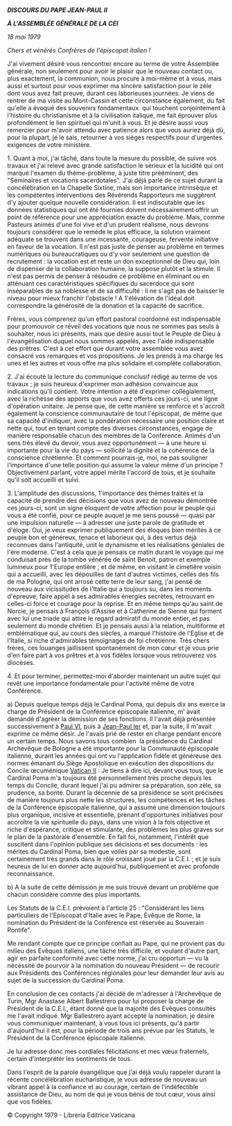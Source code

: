 ***DISCOURS DU PAPE JEAN-PAUL II***

***À L'ASSEMBLÉE GÉNÉRALE DE LA CEI***

*18 mai 1979*

*Chers et vénérés Confrères de l'épiscopat italien !*

J'ai vivement désiré vous rencontrer encore au terme de votre Assemblée générale, non seulement pour avoir le plaisir que le nouveau contact ou, plus exactement, la communion, nous procure à moi-même et à vous, mais aussi et surtout pour vous exprimer ma sincère satisfaction pour le zèle dont vous avez fait preuve, durant ces laborieuses journées. Je viens de rentrer de ma visite au Mont-Cassin et cette circonstance également, du fait qu'elle a évoqué des souvenirs fondamentaux  qui touchent conjointement à l'histoire du christianisme et à la civilisation italique, me fait éprouver plus profondément le lien spirituel qui m'unit à vous. Et je désire aussi vous remercier pour m'avoir attendu avec patience alors que vous auriez déjà dû, pour la plupart, je le sais, retourner à vos sièges respectifs pour d'urgentes exigences de votre ministère.

1. Quant à moi, j'ai tâché, dans toute la mesure du possible, de suivre vos travaux et j'ai relevé avec grande satisfaction le sérieux et la lucidité qui ont marqué l'examen du thème-problème, à juste titre prééminent, des "Séminaires et vocations sacerdotales". J'ai déjà parlé de ce sujet durant la concélébration en la Chapelle Sixtine, mais son importance intrinsèque et les compétentes interventions des Révérends Rapporteurs me suggèrent d'y ajouter quelque nouvelle considération. Il est indiscutable que les données statistiques qui ont été fournies doivent nécessairement offrir un point de référence pour une appréciation exacte du problème. Mais, comme Pasteurs animés d'une foi vive et d'un prudent réalisme, nous devrons toujours considérer que le remède le plus efficace, la solution vraiment adéquate se trouvent dans une incessante, courageuse, fervente initiative en faveur de la vocation. Il n'est pas juste de penser au problème en termes numériques ou bureaucratiques ou d'y voir seulement une question de recrutement : la vocation est et reste un don exceptionnel de Dieu qui, loin de dispenser de la collaboration humaine, la suppose plutôt et la stimule. Il n'est pas permis de penser à résoudre ce problème en éliminant ou en atténuant ces caractéristiques spécifiques du sacerdoce qui sont inséparables de sa noblesse et de sa difficulté : il ne s'agit pas de baisser le niveau pour mieux franchir l'obstacle ! A 1'élévation de l'idéal doit correspondre la générosité de la donation et la capacité de sacrifice.

Frères, vous comprenez qu'un effort pastoral coordonné est indispensable pour promouvoir ce réveil des vocations que nous ne sommes pas seuls à souhaiter, nous ici présents, mais que désire aussi tout le Peuple de Dieu à l'évangélisation duquel nous sommes appelés, avec l'aide indispensable des prêtres. C'est à cet effort que durant votre assemblée vous avez consacré vos remarques et vos propositions. Je les prends à ma charge les unes et les autres et vous offre ma plus solidaire et complète collaboration.

2. J'ai écouté la lecture du communiqué conclusif rédigé au terme de vos travaux ; je suis heureux d'exprimer mon adhésion convaincue aux indications qu'il contient. Votre intention a été d'exprimer collégialement, avec la richesse des apports que vous avez offerts ces jours-ci, une ligne d'opération unitaire. Je pense que, de cette manière se renforce et s'accroît également la conscience communautaire de tout l'épiscopat, de même que sa capacité d'indiquer, avec la pondération nécessaire une position claire et nette qui, tout en tenant compte des diverses circonstances, engage de manière responsable chacun des membres de la Conférence. Animés d'un sens très élevé du devoir, vous avez opportunément — à une heure si importante pour la vie du pays — sollicité la dignité et la cohérence de la conscience chrétienne. Et comment pourrais-je, moi, ne pas souligner l'importance d'une telle position qui assume la valeur même d'un principe ? Objectivement parlant, votre appel mérite l'accord de tous, et je souhaite qu'il soit accueilli et suivi.

3. L'amplitude des discussions, 1'importance des thèmes traités et la capacité de prendre des décisions que vous avez de nouveau démontrée ces jours-ci, sont un signe éloquent de votre affection pour le peuple qui vous a été confié, pour ce peuple auquel je me sens poussé — quasi par une impulsion naturelle — à adresser une juste parole de gratitude et d'éloge. Oui, je veux exprimer publiquement des éloques bien mérités à ce peuple bon et généreux, tenace et laborieux qui, à des vertus déjà reconnues dans l'antiquité, unit le dynamisme et les réalisations géniales de l'ère moderne. C'est à cela que je pensais ce matin durant le voyage qui me conduisait près de la tombe vénérée de saint Benoit, patron et exemple lumineux pour 1'Europe entière ; et de même, en visitant le cimetière voisin qui a accueilli, avec les dépouilles de tant d'autres victimes, celles des fils de ma Pologne, qui ont arrosé cette terre de leur sang, j'ai pensé de nouveau aux vicissitudes de l'Italie qui a toujours su, dans les moments d'épreuve, faire appel à ses admirables énergies secrètes, retrouvant en celles-ci force et courage pour la reprise. Et en même temps qu'au saint de Norcie, je pensais à François d'Assise et à Catherine de Sienne qui forment avec lui une triade qui attire le regard admiratif du monde entier, et pas seulement du monde chrétien. Et je pensais aussi à la relation, multiforme et emblématique qui, au cours des siècles, a marqué l'histoire de l'Eglise et de l'Italie, si riche d'admirables témoignages de foi chrétienne. Très chers frères, ces louanges jaillissent spontanément de mon cœur et je vous prie d'en faire part à vos prêtres et à vos fidèles lorsque vous retrouverez vos diocèses.

4. Et pour terminer, permettez-moi d'aborder maintenant un autre sujet qui revêt une importance fondamentale pour l'activité même de votre Conférence.

a) Depuis quelque temps déjà le Cardinal Poma, qui depuis dix ans exerce la charge de Président de la Conférence épiscopale italienne, m' avait demandé d'agréer la démission de ses fonctions. Il l'avait déjà présentée successivement à [Paul VI](http://www.vatican.va/holy_father/paul_vi/index_fr.htm), puis à [Jean-Paul Ier](http://www.vatican.va/holy_father/john_paul_i/index_fr.htm) et, par la suite, il m'avait exprime ce même désir. Je l'avais prié de rester en charge pendant encore un certain temps. Nous savons tous combien  la présidence du Cardinal Archevêque de Bologne a été importante pour la Communauté épiscopale italienne, durant les années qui ont vu l'application fidèle et généreuse des normes émanant du Siège Apostolique en exécution des dispositions du Concile œcuménique [Vatican II](http://www.vatican.va/archive/hist_councils/ii_vatican_council/index_fr.htm) : Je tiens à dire ici, devant vous tous, que le Cardinal Poma m'a toujours été personnellement très proche depuis les temps du Concile, durant lequel j'ai pu admirer sa préparation, son zèle, sa prudence, sa bonté. Durant la décennie de sa présidence se sont précisées de manière toujours plus nette les structures, les compétences et les tâches de la Conférence épiscopale italienne, qui a assumé une dimension toujours plus organique, incisive et essentielle, prenant d'opportunes initiatives pour accroître la vie spirituelle du pays, dans une vision à la fois objective et riche d'espérance, critique et stimulante, des problèmes les plus graves sur le plan de la pastorale d'ensemble. En fait foi, notamment, l'intérêt que suscitent dans l'opinion publique ses décisions et ses documents : les mérites du Cardinal Poma, bien que voilés par sa modestie, sont certainement très grands dans le rôle croissant joué par la C.E.I. ; et je suis heureux de lui en donner acte aujourd'hui, publiquement et avec profonde reconnaissance.

b) A la suite de cette démission je me suis trouvé devant un problème que chacun considère comme des plus importants.

Les Statuts de la C.E.I. prévoient à l'article 25 : "Considérant les liens particuliers de l'Episcopat d'Italie avec le Pape, Evêque de Rome, la nomination du Président de la Conférence est réservée au Souverain Pontife".

Me rendant compte que ce principe confiait au Pape, qui ne provient pas du milieu des Evêques italiens, une tâche très difficile, et voulant d'autre part, agir en parfaite conformité avec cette norme, j'ai cru opportun — vu la nécessité de pourvoir à la nomination du nouveau Président — de recourir aux Présidents des Conférences régionales pour leur demander leur avis au sujet de la succession du Cardinal Poma.

En conclusion de ces contacts j'ai décidé de m'adresser à l'Archevêque de Turin, Mgr Anastase Albert Ballestrero pour lui proposer la charge de Président de la C.E.I., étant donné que la majorité des Evêques consultés me l'avait indiqué. Mgr Ballestrero ayant accepté la nomination, je désire vous communiquer maintenant, à vous tous ici présents, qu'à partir d'aujourd'hui il est, pour la période de trois ans prévue par les Statuts, le Président de la Conférence épiscopale italienne.

Je lui adresse donc mes cordiales félicitations et mes vœux fraternels, certain d'interpréter les sentiments de tous.

Dans l'esprit de la parole évangélique que j'ai déjà voulu rappeler durant la récente concélébration eucharistique, je vous adresse de nouveau un vibrant appel à la confiance et au courage, certain de l'indéfectible assistance de Dieu, au nom de qui je vous bénis de tout cœur, vous ainsi que vos fidèles.

© Copyright 1979 - Libreria Editrice Vaticana